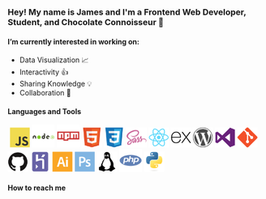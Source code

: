 ### Hey! My name is James and I'm a Frontend Web Developer, Student, and Chocolate Connoisseur 🍫

#### I’m currently interested in working on:
* Data Visualization :chart_with_upwards_trend:
* Interactivity 👍
* Sharing Knowledge 💡
* Collaboration 🔄

#### Languages and Tools
![]()
<img src="/assets/javascript/javascript-original.svg" alt="JavaScript" width="40">
<img src="/assets/nodejs/nodejs-original-wordmark.svg" alt="NodeJS" width="45">
<img src="assets/npm/npm-original-wordmark.svg" alt="NPM" width="45">
<img src="assets/html5/html5-original.svg" alt="HTML5" width="40">
<img src="assets/css3/css3-original.svg" alt="CSS3" width="40">
<img src="assets/sass/sass-original.svg" alt="SASS" width="40">
<img src="assets/react/react-original.svg" alt="ReactJS" width="40">
<img src="assets/express/express-original.svg" alt="ExpressJS" width="40">
<img src="assets/wordpress/wordpress-plain.svg" alt="WordPress" width="40">
<img src="assets/visualstudio/visualstudio-plain.svg" alt="VSCode" width="40">
<img src="assets/git/git-original.svg" alt="Git" width="40">
<img src="assets/github/github-original.svg" alt="GitHub" width="40">
<img src="assets/heroku/heroku-plain.svg" alt="Heroku" width="40">
<img src="assets/illustrator/illustrator-plain.svg" alt="Adobe Illustrator" width="40">
<img src="assets/photoshop/photoshop-plain.svg" alt="Adobe Photoshop" width="40">
<img src="assets/linux/linux-plain.svg" alt="Linux" width="40">
<img src="assets/php/php-plain.svg" alt="PHP" width="45">
<img src="assets/python/python-original.svg" alt="Python" width="40">
<!-- <img src="PATH" alt="ALT" width="50"> -->


#### How to reach me


<!--
**jimmymk23/jimmymk23** is a ✨ _special_ ✨ repository because its `README.md` (this file) appears on your GitHub profile.

Here are some ideas to get you started:

- 🔭 I’m currently working on ...
- 🌱 I’m currently learning ...
- 👯 I’m looking to collaborate on ...
- 🤔 I’m looking for help with ...
- 💬 Ask me about ...
- 📫 How to reach me: ...
- 😄 Pronouns: ...
- ⚡ Fun fact: ...
-->
